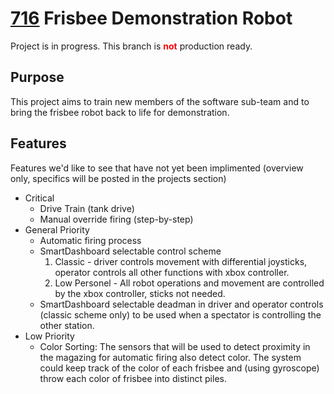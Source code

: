 # [716](www.716robotics.com) Frisbee Demonstration Robot
Project is in progress. This branch is <span style="color:red">**not**</span> production ready.

## Purpose
This project aims to train new members of the software sub-team and to bring the frisbee robot back to life for demonstration.

## Features 
Features we'd like to see that have not yet been implimented (overview only, specifics will be posted in the projects section) 

- Critical
    - Drive Train (tank drive)
    - Manual override firing (step-by-step)
- General Priority
    - Automatic firing process
    - SmartDashboard selectable control scheme
        1. Classic - driver controls movement with differential joysticks, operator controls all other functions with xbox controller.
        2. Low Personel - All robot operations and movement are controlled by the xbox controller, sticks not needed.
    - SmartDashboard selectable deadman in driver and operator controls (classic scheme only) to be used when a spectator is controlling the other station.
- Low Priority
    - Color Sorting: The sensors that will be used to detect proximity in the magazing for automatic firing also detect color. The system could keep track of the color of each frisbee and (using gyroscope) throw each color of frisbee into distinct piles.